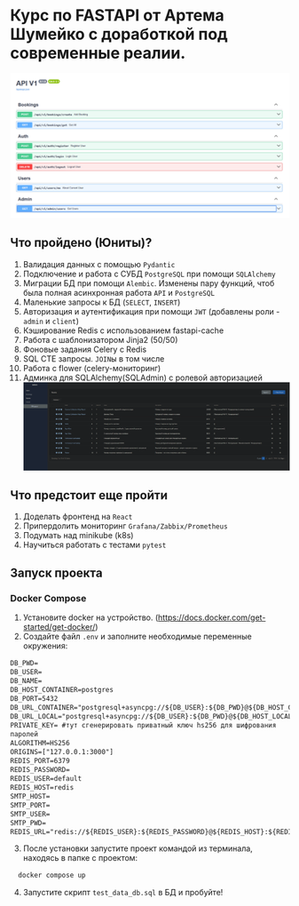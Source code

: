 # Курс по FASTAPI от Артема Шумейко с доработкой под современные реалии.  
![img.png](docs/images/img.png)
## Что пройдено (Юниты)?
1. Валидация данных с помощью `Pydantic`
2. Подключение и работа с СУБД `PostgreSQL` при помощи `SQLAlchemy`
3. Миграции БД при помощи `Alembic`. Изменены пару функций, чтоб была полная асинхронная работа `API` и `PostgreSQL`
4. Маленькие запросы к БД (`SELECT`, `INSERT`)
5. Авторизация и аутентификация при помощи `JWT` (добавлены роли - `admin` и `client`)
6. Кэширование Redis с использованием fastapi-cache
7. Работа с шаблонизатором Jinja2 (50/50)
8. Фоновые задания Celery с Redis
9. SQL CTE запросы. `JOIN`ы в том числе
10. Работа с flower (celery-мониторинг)
11. Админка для SQLAlchemy(SQLAdmin) с ролевой авторизацией
![admin.png](docs/images/admin.png)
## Что предстоит еще пройти
1. Доделать фронтенд на `React`
2. Припердолить мониторинг `Grafana/Zabbix/Prometheus`
3. Подумать над minikube (k8s)
4. Научиться работать с тестами `pytest`
## Запуск проекта
### Docker Compose
1. Установите docker на устройство. (https://docs.docker.com/get-started/get-docker/)
2. Создайте файл `.env` и заполните необходимые переменные окружения:
```.env
DB_PWD=
DB_USER=
DB_NAME=
DB_HOST_CONTAINER=postgres
DB_PORT=5432
DB_URL_CONTAINER="postgresql+asyncpg://${DB_USER}:${DB_PWD}@${DB_HOST_CONTAINER}:${DB_PORT}/${DB_NAME}"
DB_URL_LOCAL="postgresql+asyncpg://${DB_USER}:${DB_PWD}@${DB_HOST_LOCAL}:${DB_PORT}/${DB_NAME}"
PRIVATE_KEY= #тут сгенерировать приватный ключ hs256 для шифрования паролей
ALGORITHM=HS256
ORIGINS=["127.0.0.1:3000"]
REDIS_PORT=6379
REDIS_PASSWORD=
REDIS_USER=default
REDIS_HOST=redis
SMTP_HOST=
SMTP_PORT=
SMTP_USER=
SMTP_PWD=
REDIS_URL="redis://${REDIS_USER}:${REDIS_PASSWORD}@${REDIS_HOST}:${REDIS_PORT}"
```
3. После установки запустите проект командой из терминала, находясь в папке с проектом:
```bash
  docker compose up
```
4. Запустите скрипт `test_data_db.sql` в БД и пробуйте!